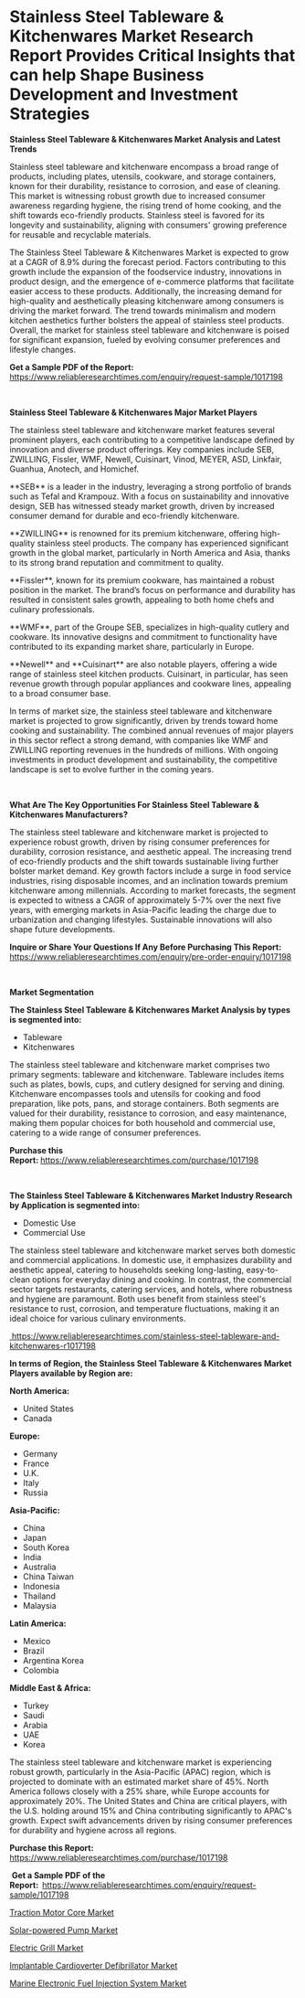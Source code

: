 <p><h1>Stainless Steel Tableware & Kitchenwares Market Research Report Provides Critical Insights that can help Shape Business Development and Investment Strategies</h1></p><p><strong>Stainless Steel Tableware & Kitchenwares Market Analysis and Latest Trends</strong></p>
<p><p>Stainless steel tableware and kitchenware encompass a broad range of products, including plates, utensils, cookware, and storage containers, known for their durability, resistance to corrosion, and ease of cleaning. This market is witnessing robust growth due to increased consumer awareness regarding hygiene, the rising trend of home cooking, and the shift towards eco-friendly products. Stainless steel is favored for its longevity and sustainability, aligning with consumers' growing preference for reusable and recyclable materials.</p><p>The Stainless Steel Tableware & Kitchenwares Market is expected to grow at a CAGR of 8.9% during the forecast period. Factors contributing to this growth include the expansion of the foodservice industry, innovations in product design, and the emergence of e-commerce platforms that facilitate easier access to these products. Additionally, the increasing demand for high-quality and aesthetically pleasing kitchenware among consumers is driving the market forward. The trend towards minimalism and modern kitchen aesthetics further bolsters the appeal of stainless steel products. Overall, the market for stainless steel tableware and kitchenware is poised for significant expansion, fueled by evolving consumer preferences and lifestyle changes.</p></p>
<p><strong>Get a Sample PDF of the Report:&nbsp;</strong> <a href="https://www.reliableresearchtimes.com/enquiry/request-sample/1017198?utm_campaign=1420&utm_medium=2&utm_source=Github&utm_content=ia&utm_term=04122024&utm_id=stainless-steel-tableware-kitchenwares">https://www.reliableresearchtimes.com/enquiry/request-sample/1017198</a></p>
<p>&nbsp;</p>
<p><strong>Stainless Steel Tableware & Kitchenwares Major Market Players</strong></p>
<p><p>The stainless steel tableware and kitchenware market features several prominent players, each contributing to a competitive landscape defined by innovation and diverse product offerings. Key companies include SEB, ZWILLING, Fissler, WMF, Newell, Cuisinart, Vinod, MEYER, ASD, Linkfair, Guanhua, Anotech, and Homichef.</p><p>**SEB** is a leader in the industry, leveraging a strong portfolio of brands such as Tefal and Krampouz. With a focus on sustainability and innovative design, SEB has witnessed steady market growth, driven by increased consumer demand for durable and eco-friendly kitchenware. </p><p>**ZWILLING** is renowned for its premium kitchenware, offering high-quality stainless steel products. The company has experienced significant growth in the global market, particularly in North America and Asia, thanks to its strong brand reputation and commitment to quality.</p><p>**Fissler**, known for its premium cookware, has maintained a robust position in the market. The brand’s focus on performance and durability has resulted in consistent sales growth, appealing to both home chefs and culinary professionals. </p><p>**WMF**, part of the Groupe SEB, specializes in high-quality cutlery and cookware. Its innovative designs and commitment to functionality have contributed to its expanding market share, particularly in Europe.</p><p>**Newell** and **Cuisinart** are also notable players, offering a wide range of stainless steel kitchen products. Cuisinart, in particular, has seen revenue growth through popular appliances and cookware lines, appealing to a broad consumer base.</p><p>In terms of market size, the stainless steel tableware and kitchenware market is projected to grow significantly, driven by trends toward home cooking and sustainability. The combined annual revenues of major players in this sector reflect a strong demand, with companies like WMF and ZWILLING reporting revenues in the hundreds of millions. With ongoing investments in product development and sustainability, the competitive landscape is set to evolve further in the coming years.</p></p>
<p>&nbsp;</p>
<p><strong>What Are The Key Opportunities For Stainless Steel Tableware & Kitchenwares Manufacturers?</strong></p>
<p><p>The stainless steel tableware and kitchenware market is projected to experience robust growth, driven by rising consumer preferences for durability, corrosion resistance, and aesthetic appeal. The increasing trend of eco-friendly products and the shift towards sustainable living further bolster market demand. Key growth factors include a surge in food service industries, rising disposable incomes, and an inclination towards premium kitchenware among millennials. According to market forecasts, the segment is expected to witness a CAGR of approximately 5-7% over the next five years, with emerging markets in Asia-Pacific leading the charge due to urbanization and changing lifestyles. Sustainable innovations will also shape future developments.</p></p>
<p><strong>Inquire or Share Your Questions If Any Before Purchasing This Report:</strong> <a href="https://www.reliableresearchtimes.com/enquiry/pre-order-enquiry/1017198?utm_campaign=1420&utm_medium=2&utm_source=Github&utm_content=ia&utm_term=04122024&utm_id=stainless-steel-tableware-kitchenwares">https://www.reliableresearchtimes.com/enquiry/pre-order-enquiry/1017198</a></p>
<p>&nbsp;</p>
<p><strong>Market Segmentation</strong></p>
<p><strong>The Stainless Steel Tableware & Kitchenwares Market Analysis by types is segmented into:</strong></p>
<p><ul><li>Tableware</li><li>Kitchenwares</li></ul></p>
<p><p>The stainless steel tableware and kitchenware market comprises two primary segments: tableware and kitchenware. Tableware includes items such as plates, bowls, cups, and cutlery designed for serving and dining. Kitchenware encompasses tools and utensils for cooking and food preparation, like pots, pans, and storage containers. Both segments are valued for their durability, resistance to corrosion, and easy maintenance, making them popular choices for both household and commercial use, catering to a wide range of consumer preferences.</p></p>
<p><strong>Purchase this Report:&nbsp;</strong><a href="https://www.reliableresearchtimes.com/purchase/1017198?utm_campaign=1420&utm_medium=2&utm_source=Github&utm_content=ia&utm_term=04122024&utm_id=stainless-steel-tableware-kitchenwares">https://www.reliableresearchtimes.com/purchase/1017198</a></p>
<p>&nbsp;</p>
<p><strong>The Stainless Steel Tableware & Kitchenwares Market Industry Research by Application is segmented into:</strong></p>
<p><ul><li>Domestic Use</li><li>Commercial Use</li></ul></p>
<p><p>The stainless steel tableware and kitchenware market serves both domestic and commercial applications. In domestic use, it emphasizes durability and aesthetic appeal, catering to households seeking long-lasting, easy-to-clean options for everyday dining and cooking. In contrast, the commercial sector targets restaurants, catering services, and hotels, where robustness and hygiene are paramount. Both uses benefit from stainless steel's resistance to rust, corrosion, and temperature fluctuations, making it an ideal choice for various culinary environments.</p></p>
<p><a href="https://www.reliableresearchtimes.com/stainless-steel-tableware-and-kitchenwares-r1017198?utm_campaign=1420&utm_medium=2&utm_source=Github&utm_content=ia&utm_term=04122024&utm_id=stainless-steel-tableware-kitchenwares">&nbsp;https://www.reliableresearchtimes.com/stainless-steel-tableware-and-kitchenwares-r1017198</a></p>
<p><strong>In terms of Region, the Stainless Steel Tableware & Kitchenwares Market Players available by Region are:</strong></p>
<p>
    <p> <strong> North America: </strong>
        <ul>
            <li>United States</li>
            <li>Canada</li>
        </ul>
        </p> 
    <p> <strong> Europe: </strong>
        <ul>
            <li>Germany</li>
            <li>France</li>
            <li>U.K.</li>
            <li>Italy</li>
            <li>Russia</li>
        </ul>
        </p> 
    <p> <strong> Asia-Pacific: </strong>
        <ul>
            <li>China</li>
            <li>Japan</li>
            <li>South Korea</li>
            <li>India</li>
            <li>Australia</li>
            <li>China Taiwan</li>
            <li>Indonesia</li>
            <li>Thailand</li>
            <li>Malaysia</li>
        </ul>
        </p> 
    <p> <strong> Latin America: </strong>
        <ul>
            <li>Mexico</li>
            <li>Brazil</li>
            <li>Argentina Korea</li>
            <li>Colombia</li>
        </ul>
        </p> 
    <p> <strong> Middle East & Africa: </strong>
        <ul>
            <li>Turkey</li>
            <li>Saudi</li>
            <li>Arabia</li>
            <li>UAE</li>
            <li>Korea</li>
        </ul>
    </p>
    </p>
<p><p>The stainless steel tableware and kitchenware market is experiencing robust growth, particularly in the Asia-Pacific (APAC) region, which is projected to dominate with an estimated market share of 45%. North America follows closely with a 25% share, while Europe accounts for approximately 20%. The United States and China are critical players, with the U.S. holding around 15% and China contributing significantly to APAC's growth. Expect swift advancements driven by rising consumer preferences for durability and hygiene across all regions.</p></p>
<p><strong>Purchase this Report: </strong><a href="https://www.reliableresearchtimes.com/purchase/1017198?utm_campaign=1420&utm_medium=2&utm_source=Github&utm_content=ia&utm_term=04122024&utm_id=stainless-steel-tableware-kitchenwares">https://www.reliableresearchtimes.com/purchase/1017198</a></p>
<p>&nbsp;<strong>Get a Sample PDF of the Report:&nbsp;&nbsp;</strong><a href="https://www.reliableresearchtimes.com/enquiry/request-sample/1017198?utm_campaign=1420&utm_medium=2&utm_source=Github&utm_content=ia&utm_term=04122024&utm_id=stainless-steel-tableware-kitchenwares">https://www.reliableresearchtimes.com/enquiry/request-sample/1017198</a></p>
<p><strong></strong></p>
<p><p><a href="https://issuu.com/reportprime-2/docs/traction-motor-core-market-size-2030.pptx?utm_campaign=1420&utm_medium=2&utm_source=Github&utm_content=ia&utm_term=04122024&utm_id=stainless-steel-tableware-kitchenwares">Traction Motor Core Market</a></p><p><a href="https://github.com/yoshih12/Market-Research-Report-List-4/blob/main/solar-powered-pump-market.md?utm_campaign=1420&utm_medium=2&utm_source=Github&utm_content=ia&utm_term=04122024&utm_id=stainless-steel-tableware-kitchenwares">Solar-powered Pump Market</a></p><p><a href="https://issuu.com/reportprime-2/docs/electric-grill-market-size-2030.pptx?utm_campaign=1420&utm_medium=2&utm_source=Github&utm_content=ia&utm_term=04122024&utm_id=stainless-steel-tableware-kitchenwares">Electric Grill Market</a></p><p><a href="https://www.linkedin.com/pulse/implantable-cardioverter-defibrillator-market-forecast-insights-xvfkc?utm_campaign=1420&utm_medium=2&utm_source=Github&utm_content=ia&utm_term=04122024&utm_id=stainless-steel-tableware-kitchenwares">Implantable Cardioverter Defibrillator Market</a></p><p><a href="https://www.linkedin.com/pulse/marine-electronic-fuel-injection-system-market-report-vch6e?utm_campaign=1420&utm_medium=2&utm_source=Github&utm_content=ia&utm_term=04122024&utm_id=stainless-steel-tableware-kitchenwares">Marine Electronic Fuel Injection System Market</a></p></p>